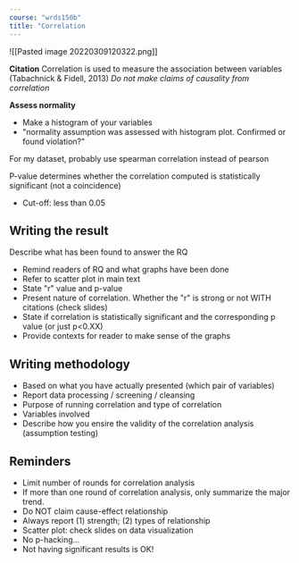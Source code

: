 ```yaml
---
course: "wrds150b"
title: "Correlation
---
```


![[Pasted image 20220309120322.png]]

**Citation**
Correlation is used to measure the association between variables (Tabachnick & Fidell, 2013)
*Do not make claims of causality from correlation*

**Assess normality**
- Make a histogram of your variables
- "normality assumption was assessed with histogram plot. Confirmed or found violation?"

For my dataset, probably use spearman correlation instead of pearson

P-value determines whether the correlation computed is statistically significant (not a coincidence)
- Cut-off: less than 0.05

## Writing the result
Describe what has been found to answer the RQ
- Remind readers of RQ and what graphs have been done
- Refer to scatter plot in main text
- State "r" value and p-value
- Present nature of correlation. Whether the "r" is strong or not WITH citations (check slides)
- State if correlation is statistically significant and the corresponding p value (or just p<0.XX)
- Provide contexts for reader to make sense of the graphs

## Writing methodology
- Based on what you have actually presented (which pair of variables)
- Report data processing / screening / cleansing
- Purpose of running correlation and type of correlation
- Variables involved
- Describe how you ensire the validity of the correlation analysis (assumption testing)

## Reminders
- Limit number of rounds for correlation analysis
- If more than one round of correlation analysis, only summarize the major trend.
- Do NOT claim cause-effect relationship
- Always report (1) strength; (2) types of relationship
- Scatter plot: check slides on data visualization
- No p-hacking...
- Not having significant results is OK!
